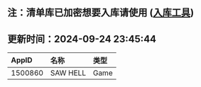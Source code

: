 ## 注：清单库已加密想要入库请使用 ([入库工具](https://github.com/BlankTMing/ManifestAutoUpdate/releases))

## 更新时间：2024-09-24 23:45:44
| AppID | 名称 | 类型  |
| :-------------------- | :----------------------------- | :----------- |
| 1500860 | SAW HELL| Game |
